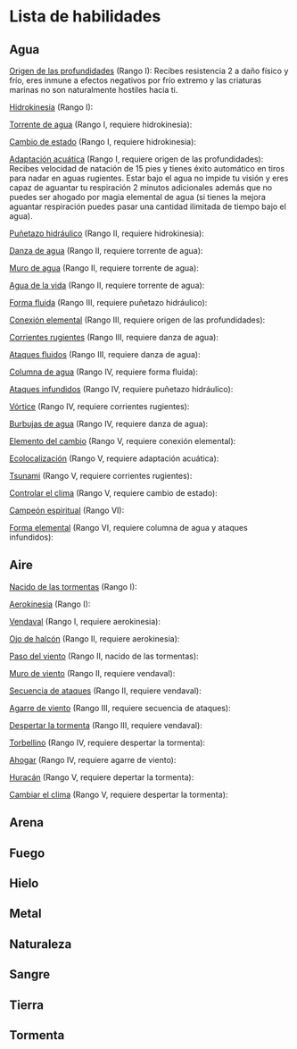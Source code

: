 # Lista de habilidades

## Agua

<u>Origen de las profundidades</u> (Rango I): Recibes resistencia 2 a daño físico y frío, eres inmune a efectos negativos por frío extremo y las criaturas marinas no son naturalmente hostiles hacia ti.

<u>Hidrokinesia</u> (Rango I):

<u>Torrente de agua</u> (Rango I, requiere hidrokinesia):

<u>Cambio de estado</u> (Rango I, requiere hidrokinesia):

<u>Adaptación acuática</u> (Rango I, requiere origen de las profundidades): Recibes velocidad de natación de 15 pies y tienes éxito automático en tiros para nadar en aguas rugientes. Estar bajo el agua no impide tu visión y eres capaz de aguantar tu respiración 2 minutos adicionales además que no puedes ser ahogado por magia elemental de agua (si tienes la mejora aguantar respiración puedes pasar una cantidad ilimitada de tiempo bajo el agua).

<u>Puñetazo hidráulico</u> (Rango II, requiere hidrokinesia):

<u>Danza de agua</u> (Rango II, requiere torrente de agua):

<u>Muro de agua</u> (Rango II, requiere torrente de agua):

<u>Agua de la vida</u> (Rango II, requiere torrente de agua):

<u>Forma fluida</u> (Rango III, requiere puñetazo hidráulico):

<u>Conexión elemental</u> (Rango III, requiere origen de las profundidades):

<u>Corrientes rugientes</u> (Rango III, requiere danza de agua):

<u>Ataques fluidos</u> (Rango III, requiere danza de agua):

<u>Columna de agua</u> (Rango IV, requiere forma fluida):

<u>Ataques infundidos</u> (Rango IV, requiere puñetazo hidráulico):

<u>Vórtice</u> (Rango IV, requiere corrientes rugientes):

<u>Burbujas de agua</u> (Rango IV, requiere danza de agua):

<u>Elemento del cambio</u> (Rango V, requiere conexión elemental):

<u>Ecolocalización</u> (Rango V, requiere adaptación acuática):

<u>Tsunami</u> (Rango V, requiere corrientes rugientes):

<u>Controlar el clima</u> (Rango V, requiere cambio de estado):

<u>Campeón espiritual</u> (Rango VI):

<u>Forma elemental</u> (Rango VI, requiere columna de agua y ataques infundidos):

## Aire

<u>Nacido de las tormentas</u> (Rango I):

<u>Aerokinesia</u> (Rango I):

<u>Vendaval</u> (Rango I, requiere aerokinesia):

<u>Ojo de halcón</u> (Rango II, requiere aerokinesia):

<u>Paso del viento</u> (Rango II, nacido de las tormentas):

<u>Muro de viento</u> (Rango II, requiere vendaval):

<u>Secuencia de ataques</u> (Rango II, requiere vendaval):

<u>Agarre de viento</u> (Rango III, requiere secuencia de ataques):

<u>Despertar la tormenta</u> (Rango III, requiere vendaval):

<u>Torbellino</u> (Rango IV, requiere despertar la tormenta):

<u>Ahogar</u> (Rango IV, requiere agarre de viento):

<u>Huracán</u> (Rango V, requiere depertar la tormenta):

<u>Cambiar el clima</u> (Rango V, requiere despertar la tormenta):

## Arena

## Fuego

## Hielo

## Metal

## Naturaleza

## Sangre

## Tierra

## Tormenta